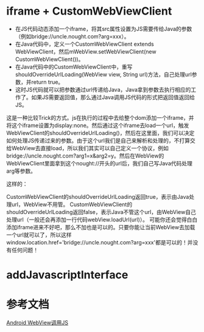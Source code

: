 # iframe + CustomWebViewClient

* 在JS代码动态添加一个iframe，将其src属性设置为JS需要传给Java的参数（例如bridge://uncle.nought.com?arg=xxx）。
* 在Java代码中，定义一个CustomWebViewClient extends WebViewClient，然后mWebView.setWebViewClient(new CustomWebViewClient())。
* 在Java代码中的CustomWebViewClient中，重写shouldOverrideUrlLoading(WebView view, String url)方法，自己处理url参数，并return true。
* 这时JS代码就可以把参数通过url传递给Java，Java拿到参数去执行相应的工作了。如果JS需要返回值，那么通过Java调用JS代码的形式把返回值返回给JS。

这是一种比较Trick的方式。js在执行的过程中去给整个dom添加一个iframe，并将这个iframe设置为display:none。然后通过这个iframe去load一个url，触发WebViewClient的shouldOverrideUrlLoading()，然后在这里面，我们可以决定如何处理JS传递过来的参数。由于这个url我们是自己来解析和处理的，不打算交给WebView去直接load，所以我们其实可以自己定义一个协议，例如bridge://uncle.nought.com?arg1=x&arg2=y。然后在WebView的WebViewClient里面拿到这个nought://开头的url后，我们自己写Java代码处理arg等参数。

这样的：

CustomWebViewClient的shouldOverrideUrlLoading返回true，表示由Java处理url，WebView不用管。
CustomWebViewClient的shouldOverrideUrlLoading返回false，表示Java不管这个url，由WebView自己处理url（一般还会再添加一行代码webView.loadUrl(url)）。
可能你还会觉得白白添加iframe进来不好吧，那么不加也是可以的。只要你能让当前WebView去加载一个url就可以了，所以这样window.location.href='bridge://uncle.nought.com?arg=xxx'都是可以的！并没有任何问题！

# addJavascriptInterface


# 参考文档


[Android WebView调用JS](http://unclechen.github.io/2015/11/26/Android%20WebView%E8%B0%83%E7%94%A8JS/)       

